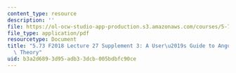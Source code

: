 ```yaml
---
content_type: resource
description: ''
file: https://ol-ocw-studio-app-production.s3.amazonaws.com/courses/5-73-quantum-mechanics-i-fall-2018/b3a2d6893d95adb33dcb005bdbfc90ce_MIT5_73F18_Lec27s3.pdf
file_type: application/pdf
resourcetype: Document
title: "5.73 F2018 Lecture 27 Supplement 3: A User\u2019s Guide to Angular Momentum\
  \ Theory"
uid: b3a2d689-3d95-adb3-3dcb-005bdbfc90ce
---
```

